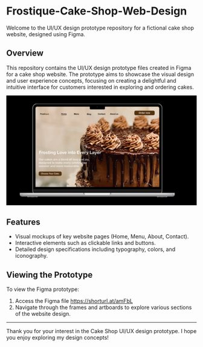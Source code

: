 # Frostique-Cake-Shop-Web-Design

Welcome to the UI/UX design prototype repository for a fictional cake shop website, designed using Figma.

## Overview

This repository contains the UI/UX design prototype files created in Figma for a cake shop website. The prototype aims to showcase the visual design and user experience concepts, focusing on creating a delightful and intuitive interface for customers interested in exploring and ordering cakes.

![Cake Shop Homepage](https://github.com/Hemala52/Frostique-Cake-Shop-Web-Design/blob/main/Frostique%20home%20page.png)

## Features

- Visual mockups of key website pages (Home, Menu, About, Contact).
- Interactive elements such as clickable links and buttons.
- Detailed design specifications including typography, colors, and iconography.

## Viewing the Prototype

To view the Figma prototype:

1. Access the Figma file https://shorturl.at/amFbL
2. Navigate through the frames and artboards to explore various sections of the website design.

---

Thank you for your interest in the Cake Shop UI/UX design prototype. I hope you enjoy exploring my design concepts!
